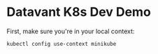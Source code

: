 # Datavant K8s Dev Demo

First, make sure you're in your local context:

```
kubectl config use-context minikube
```
